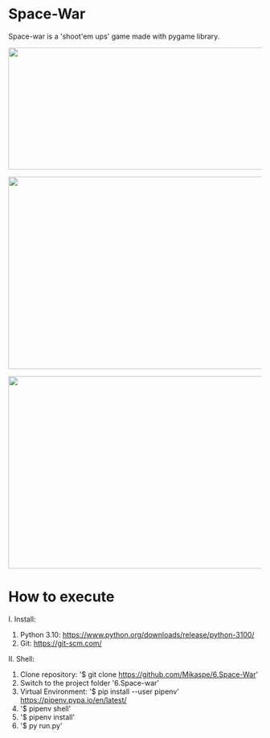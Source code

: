 # Space-War
Space-war is a 'shoot'em ups' game made with pygame library.

<p align="center">
  <img width="513" height="243" src="https://user-images.githubusercontent.com/41167000/135058112-bbc90847-a257-44d8-8a67-e62d11924867.png">
</p>

<p align="center">
  <img width="512" height="383" src="https://user-images.githubusercontent.com/41167000/135057067-eade0369-8f0c-4632-8bbb-a63c79428e6d.png">
</p>

<p align="center">
  <img width="512" height="383" src="https://user-images.githubusercontent.com/41167000/135084142-ebdafe48-d6f2-4646-96a9-ffe06e3aa17a.png">
</p>

# How to execute

I. Install:
  1. Python 3.10: https://www.python.org/downloads/release/python-3100/
  2. Git: https://git-scm.com/
 
II. Shell:

  1. Clone repository:
    '$ git clone https://github.com/Mikaspe/6.Space-War'
  2. Switch to the project folder '6.Space-war'
  3. Virtual Environment: '$ pip install --user pipenv' https://pipenv.pypa.io/en/latest/ 
  4. '$ pipenv shell'
  5. '$ pipenv install'
  6. '$ py run.py'
